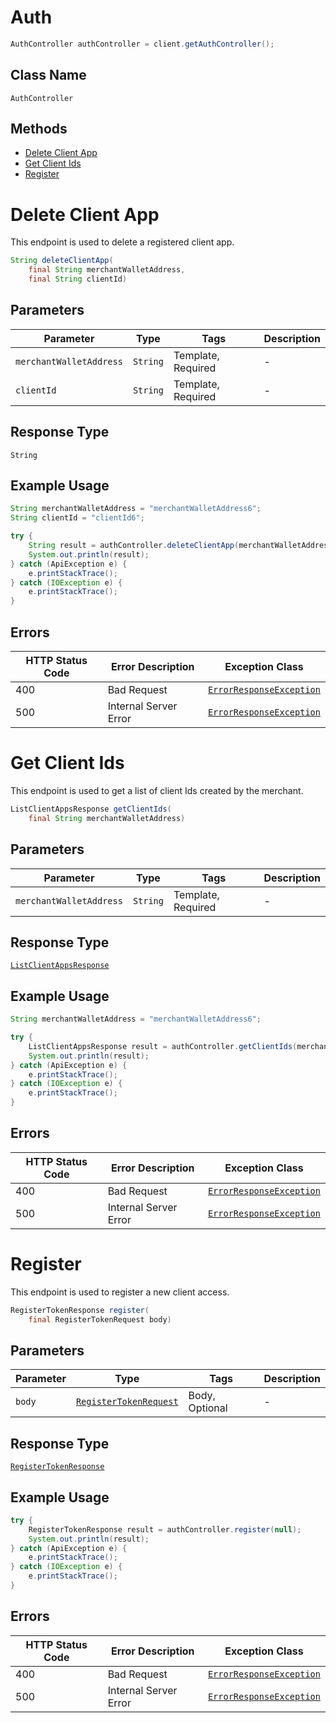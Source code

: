 # Auth

```java
AuthController authController = client.getAuthController();
```

## Class Name

`AuthController`

## Methods

* [Delete Client App](../../doc/controllers/auth.md#delete-client-app)
* [Get Client Ids](../../doc/controllers/auth.md#get-client-ids)
* [Register](../../doc/controllers/auth.md#register)


# Delete Client App

This endpoint is used to delete a registered client app.

```java
String deleteClientApp(
    final String merchantWalletAddress,
    final String clientId)
```

## Parameters

| Parameter | Type | Tags | Description |
|  --- | --- | --- | --- |
| `merchantWalletAddress` | `String` | Template, Required | - |
| `clientId` | `String` | Template, Required | - |

## Response Type

`String`

## Example Usage

```java
String merchantWalletAddress = "merchantWalletAddress6";
String clientId = "clientId6";

try {
    String result = authController.deleteClientApp(merchantWalletAddress, clientId);
    System.out.println(result);
} catch (ApiException e) {
    e.printStackTrace();
} catch (IOException e) {
    e.printStackTrace();
}
```

## Errors

| HTTP Status Code | Error Description | Exception Class |
|  --- | --- | --- |
| 400 | Bad Request | [`ErrorResponseException`](../../doc/models/error-response-exception.md) |
| 500 | Internal Server Error | [`ErrorResponseException`](../../doc/models/error-response-exception.md) |


# Get Client Ids

This endpoint is used to get a list of client Ids created by the merchant.

```java
ListClientAppsResponse getClientIds(
    final String merchantWalletAddress)
```

## Parameters

| Parameter | Type | Tags | Description |
|  --- | --- | --- | --- |
| `merchantWalletAddress` | `String` | Template, Required | - |

## Response Type

[`ListClientAppsResponse`](../../doc/models/list-client-apps-response.md)

## Example Usage

```java
String merchantWalletAddress = "merchantWalletAddress6";

try {
    ListClientAppsResponse result = authController.getClientIds(merchantWalletAddress);
    System.out.println(result);
} catch (ApiException e) {
    e.printStackTrace();
} catch (IOException e) {
    e.printStackTrace();
}
```

## Errors

| HTTP Status Code | Error Description | Exception Class |
|  --- | --- | --- |
| 400 | Bad Request | [`ErrorResponseException`](../../doc/models/error-response-exception.md) |
| 500 | Internal Server Error | [`ErrorResponseException`](../../doc/models/error-response-exception.md) |


# Register

This endpoint is used to register a new client access.

```java
RegisterTokenResponse register(
    final RegisterTokenRequest body)
```

## Parameters

| Parameter | Type | Tags | Description |
|  --- | --- | --- | --- |
| `body` | [`RegisterTokenRequest`](../../doc/models/register-token-request.md) | Body, Optional | - |

## Response Type

[`RegisterTokenResponse`](../../doc/models/register-token-response.md)

## Example Usage

```java
try {
    RegisterTokenResponse result = authController.register(null);
    System.out.println(result);
} catch (ApiException e) {
    e.printStackTrace();
} catch (IOException e) {
    e.printStackTrace();
}
```

## Errors

| HTTP Status Code | Error Description | Exception Class |
|  --- | --- | --- |
| 400 | Bad Request | [`ErrorResponseException`](../../doc/models/error-response-exception.md) |
| 500 | Internal Server Error | [`ErrorResponseException`](../../doc/models/error-response-exception.md) |

